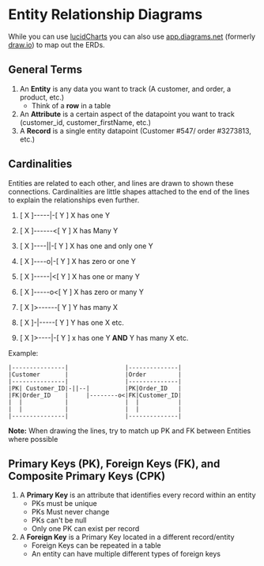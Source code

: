 # Entity Relationship Diagrams

While you can use [lucidCharts](https://lucid.app/pricing/lucidchart#/pricing) you can also use [app.diagrams.net](https://app.diagrams.net/) (formerly [draw.io](draw.io)) to map out the ERDs.

## General Terms

1. An **Entity** is any data you want to track (A customer, and order, a product, etc.)
   - Think of a **row** in a table
2. An **Attribute** is a certain aspect of the datapoint you want to track (customer_id, customer_firstName, etc.)
3. A **Record** is a single entity datapoint (Customer #547/ order #3273813, etc.)

## Cardinalities

Entities are related to each other, and lines are drawn to shown these connections. Cardinalities are little shapes attached to the end of the lines to explain the relationships even further.

1. [ X ]-----|-[ Y ] X has one Y
2. [ X ]------<[ Y ] X has Many Y
3. [ X ]----||-[ Y ] X has one and only one Y
4. [ X ]----o|-[ Y ] X has zero or one Y
5. [ X ]-----|<[ Y ] X has one or many Y
6. [ X ]-----o<[ Y ] X has zero or many Y

7. [ X ]>------[ Y ] Y has many X
8. [ X ]-|-----[ Y ] Y has one X
   etc.
9. [ X ]>----|-[ Y ] x has one Y **AND** Y has many X
   etc.

Example:

```
|---------------|                |--------------|
|Customer       |                |Order         |
|---------------|                |--------------|
|PK| Customer_ID|-||--|          |PK|Order_ID   |
|FK|Order_ID    |     |--------o<|FK|Customer_ID|
|  |            |                |  |           |
|  |            |                |  |           |
|---------------|                |--------------|
```

**Note:** When drawing the lines, try to match up PK and FK between Entities where possible

## Primary Keys (PK), Foreign Keys (FK), and Composite Primary Keys (CPK)

1. A **Primary Key** is an attribute that identifies every record within an entity
   - PKs must be unique
   - PKs Must never change
   - PKs can't be null
   - Only one PK can exist per record
2. A **Foreign Key** is a Primary Key located in a different record/entity
   - Foreign Keys can be repeated in a table
   - An entity can have multiple different types of foreign keys
